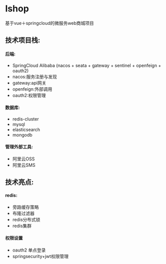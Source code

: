 # Ishop
基于vue＋springcloud的微服务web商城项目

## 技术项目栈:
#### 后端:
* SpringCloud Alibaba (nacos + seata + gateway + sentinel + openfeign + oauth2) 
* nacos:服务注册与发现
* gateway:api网关
* openfeign:外部调用
* oauth2:权限管理
#### 数据库:
* redis-cluster 
* mysql 
* elasticsearch 
* mongodb 
#### 管理外部工具:
* 阿里云OSS
* 阿里云SMS

## 技术亮点:
#### redis:
* 旁路缓存策略
* 布隆过滤器
* redis分布式锁
* redis集群
#### 权限设置
* oauth2 单点登录
* springsecurity+jwt权限管理